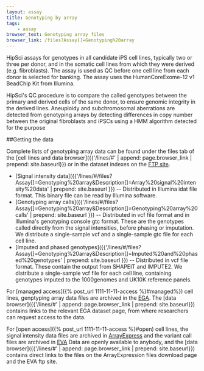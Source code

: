 ```yaml
---
layout: assay
title: Genotyping by array
tags:
    - assay
browser_text: Genotyping array files
browser_link: /files?Assay[]=Genotyping%20array
---
```


HipSci assays for genotypes in all candidate iPS cell lines, typically two or three per donor, and in the somatic
cell lines from which they were derived (e.g. fibroblasts). The assay is used
as QC before one cell line from each donor is selected for banking. The assay uses the
HumanCoreExome-12 v1 BeadChip Kit from Illumina.

HipSci's QC procedure is to
compare the called genotypes between the primary and derived cells of the
same donor, to ensure genomic integrity in the derived lines.
Aneuploidy and subchromosomal aberrations are detected from genotyping arrays
by detecting differences in copy number between the original fibroblasts and iPSCs
using a HMM algorithm detected for the purpose

##Getting the data

Complete lists of genotyping array data can be found under the files tab of
the [cell lines and data browser]({{'/lines/#' | append: page.browser_link | prepend: site.baseurl}})
or in the dataset indexes on the [FTP site](ftp://ftp.hipsci.ebi.ac.uk/vol1/ftp/archive_datasets/).

* [Signal intensity data]({{'/lines/#/files?Assay[]=Genotyping%20array&Description[]=Array%20signal%20intensity%20data' | prepend: site.baseurl }})
-- Distributed in Illumina idat file format. This binary file can be read by Illumina software.
* [Genotyping array calls]({{'/lines/#/files?Assay[]=Genotyping%20array&Description[]=Genotyping%20array%20calls' | prepend: site.baseurl }})
-- Distributed in vcf file format and in Illumina's genotyping console gtc format.  These are the genotypes called directly from the signal intensities, before phasing or imputation.
We distribute a single-sample vcf and a single-sample gtc file for each cell line.
* [Imputed and phased genotypes]({{'/lines/#/files?Assay[]=Genotyping%20array&Description[]=Imputed%20and%20phased%20genotypes' | prepend: site.baseurl }})
-- Distributed in vcf file format. These contain the output
from SHAPEIT and IMPUTE2. We distribute a single-sample vcf file for each cell line, containing
genotypes imputed to the 1000genomes and UK10K reference panels.


For [managed access]({% post_url 1111-11-11-access %}#managed%}) cell lines, genptyping array data
files are archived in the [EGA](https://www.ebi.ac.uk/ega/). The
[data browser]({{'/lines/#' | append: page.browser_link | prepend: site.baseurl}}) contains
links to the relevant EGA dataset page, from where researchers can request access to the data.

For [open access]({% post_url 1111-11-11-access %}#open) cell lines, the signal intensity data files
are archived in [ArrayExpress](https://www.ebi.ac.uk/arrayexpress/) and the variant call files
are archived in [EVA](http://www.ebi.ac.uk/eva/)
Data are openly available
to anybody, and the [data browser]({{'/lines/#' | append: page.browser_link | prepend: site.baseurl}})
contains direct links to the files on the ArrayExpression files download page and the EVA ftp site.
